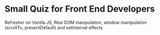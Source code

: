 # Small Quiz for Front End Developers

Refresher on Vanilla JS, Real DOM manipulation, window manipulation (scrollTo, preventDefault) and setInterval effects
